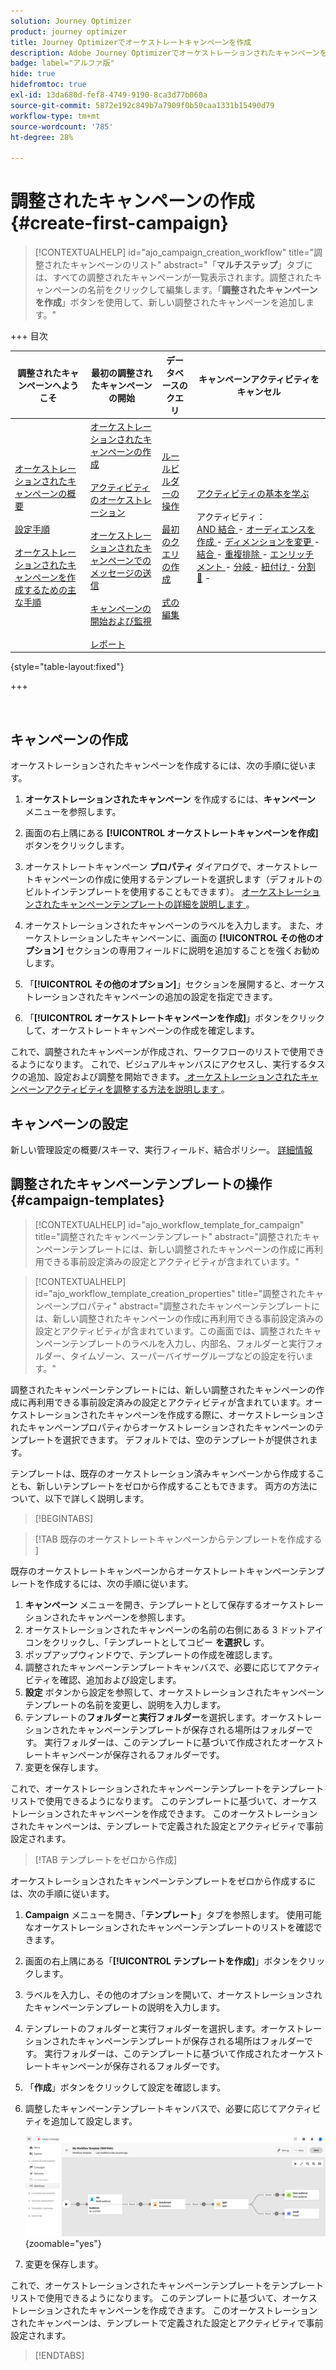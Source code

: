 ```yaml
---
solution: Journey Optimizer
product: journey optimizer
title: Journey Optimizerでオーケストレートキャンペーンを作成
description: Adobe Journey Optimizerでオーケストレーションされたキャンペーンを作成する方法を学ぶ
badge: label="アルファ版"
hide: true
hidefromtoc: true
exl-id: 13da680d-fef8-4749-9190-8ca3d77b060a
source-git-commit: 5872e192c849b7a7909f0b50caa1331b15490d79
workflow-type: tm+mt
source-wordcount: '785'
ht-degree: 28%

---
```



# 調整されたキャンペーンの作成 {#create-first-campaign}

>[!CONTEXTUALHELP]
>id="ajo_campaign_creation_workflow"
>title="調整されたキャンペーンのリスト"
>abstract="「**マルチステップ**」タブには、すべての調整されたキャンペーンが一覧表示されます。調整されたキャンペーンの名前をクリックして編集します。「**調整されたキャンペーンを作成**」ボタンを使用して、新しい調整されたキャンペーンを追加します。"

+++ 目次

| 調整されたキャンペーンへようこそ | 最初の調整されたキャンペーンの開始 | データベースのクエリ | キャンペーンアクティビティをキャンセル |
|---|---|---|---|
| [ オーケストレーションされたキャンペーンの概要 ](gs-orchestrated-campaigns.md)<br/><br/>[ 設定手順 ](configuration-steps.md)<br/><br/>[ オーケストレーションされたキャンペーンを作成するための主な手順 ](gs-campaign-creation.md) | [ オーケストレーションされたキャンペーンの作成 ](create-orchestrated-campaign.md)<br/><br/>[ アクティビティのオーケストレーション ](orchestrate-activities.md)<br/><br/>[ オーケストレーションされたキャンペーンでのメッセージの送信 ](send-messages.md)<br/><br/>[ キャンペーンの開始および監視 ](start-monitor-campaigns.md)<br/><br/>[ レポート ](reporting-campaigns.md) | [ ルールビルダーの操作 ](orchestrated-rule-builder.md)<br/><br/>[ 最初のクエリの作成 ](build-query.md)<br/><br/>[ 式の編集 ](edit-expressions.md) | [ アクティビティの基本を学ぶ ](activities/about-activities.md)<br/><br/> アクティビティ：<br/>[AND 結合 ](activities/and-join.md) - [ オーディエンスを作成 ](activities/build-audience.md) - [ ディメンションを変更 ](activities/change-dimension.md) - [ 結合 ](activities/combine.md) - [ 重複排除 ](activities/deduplication.md) - [ エンリッチメント ](activities/enrichment.md) - [ 分岐 ](activities/fork.md) - [ 紐付け ](activities/reconciliation.md) - [ 分割 ](activities/split.md) [&#128279;](activities/wait.md) - |

{style="table-layout:fixed"}

+++

<br/>

## キャンペーンの作成

オーケストレーションされたキャンペーンを作成するには、次の手順に従います。

1. **オーケストレーションされたキャンペーン** を作成するには、**キャンペーン** メニューを参照します。

1. 画面の右上隅にある **[!UICONTROL オーケストレートキャンペーンを作成]** ボタンをクリックします。

1. オーケストレートキャンペーン **プロパティ** ダイアログで、オーケストレートキャンペーンの作成に使用するテンプレートを選択します（デフォルトのビルトインテンプレートを使用することもできます）。 [ オーケストレーションされたキャンペーンテンプレートの詳細を説明します ](#campaign-templates)。

1. オーケストレーションされたキャンペーンのラベルを入力します。 また、オーケストレーションしたキャンペーンに、画面の **[!UICONTROL その他のオプション]** セクションの専用フィールドに説明を追加することを強くお勧めします。

1. 「**[!UICONTROL その他のオプション]**」セクションを展開すると、オーケストレーションされたキャンペーンの追加の設定を指定できます。

1. 「**[!UICONTROL オーケストレートキャンペーンを作成]**」ボタンをクリックして、オーケストレートキャンペーンの作成を確定します。

これで、調整されたキャンペーンが作成され、ワークフローのリストで使用できるようになります。 これで、ビジュアルキャンバスにアクセスし、実行するタスクの追加、設定および調整を開始できます。[ オーケストレーションされたキャンペーンアクティビティを調整する方法を説明します ](orchestrate-activities.md)。

## キャンペーンの設定

新しい管理設定の概要/スキーマ、実行フィールド、結合ポリシー。 [詳細情報](configuration-steps.md)

## 調整されたキャンペーンテンプレートの操作 {#campaign-templates}

>[!CONTEXTUALHELP]
>id="ajo_workflow_template_for_campaign"
>title="調整されたキャンペーンテンプレート"
>abstract="調整されたキャンペーンテンプレートには、新しい調整されたキャンペーンの作成に再利用できる事前設定済みの設定とアクティビティが含まれています。"

>[!CONTEXTUALHELP]
>id="ajo_workflow_template_creation_properties"
>title="調整されたキャンペーンプロパティ"
>abstract="調整されたキャンペーンテンプレートには、新しい調整されたキャンペーンの作成に再利用できる事前設定済みの設定とアクティビティが含まれています。この画面では、調整されたキャンペーンテンプレートのラベルを入力し、内部名、フォルダーと実行フォルダー、タイムゾーン、スーパーバイザーグループなどの設定を行います。"

調整されたキャンペーンテンプレートには、新しい調整されたキャンペーンの作成に再利用できる事前設定済みの設定とアクティビティが含まれています。オーケストレーションされたキャンペーンを作成する際に、オーケストレーションされたキャンペーンプロパティからオーケストレーションされたキャンペーンのテンプレートを選択できます。 デフォルトでは、空のテンプレートが提供されます。

テンプレートは、既存のオーケストレーション済みキャンペーンから作成することも、新しいテンプレートをゼロから作成することもできます。 両方の方法について、以下で詳しく説明します。

>[!BEGINTABS]

>[!TAB  既存のオーケストレートキャンペーンからテンプレートを作成する ]

既存のオーケストレートキャンペーンからオーケストレートキャンペーンテンプレートを作成するには、次の手順に従います。

1. **キャンペーン** メニューを開き、テンプレートとして保存するオーケストレーションされたキャンペーンを参照します。
1. オーケストレーションされたキャンペーンの名前の右側にある 3 ドットアイコンをクリックし、「テンプレートとしてコピー **を選択し** す。
1. ポップアップウィンドウで、テンプレートの作成を確認します。
1. 調整されたキャンペーンテンプレートキャンバスで、必要に応じてアクティビティを確認、追加および設定します。
1. **設定** ボタンから設定を参照して、オーケストレーションされたキャンペーンテンプレートの名前を変更し、説明を入力します。
1. テンプレートの&#x200B;**フォルダー**&#x200B;と&#x200B;**実行フォルダー**&#x200B;を選択します。オーケストレーションされたキャンペーンテンプレートが保存される場所はフォルダーです。 実行フォルダーは、このテンプレートに基づいて作成されたオーケストレートキャンペーンが保存されるフォルダーです。
1. 変更を保存します。

これで、オーケストレーションされたキャンペーンテンプレートをテンプレートリストで使用できるようになります。 このテンプレートに基づいて、オーケストレーションされたキャンペーンを作成できます。 このオーケストレーションされたキャンペーンは、テンプレートで定義された設定とアクティビティで事前設定されます。


>[!TAB テンプレートをゼロから作成]


オーケストレーションされたキャンペーンテンプレートをゼロから作成するには、次の手順に従います。

1. **Campaign** メニューを開き、「**テンプレート**」タブを参照します。 使用可能なオーケストレーションされたキャンペーンテンプレートのリストを確認できます。
1. 画面の右上隅にある「**[!UICONTROL テンプレートを作成]**」ボタンをクリックします。
1. ラベルを入力し、その他のオプションを開いて、オーケストレーションされたキャンペーンテンプレートの説明を入力します。
1. テンプレートのフォルダーと実行フォルダーを選択します。オーケストレーションされたキャンペーンテンプレートが保存される場所はフォルダーです。 実行フォルダーは、このテンプレートに基づいて作成されたオーケストレートキャンペーンが保存されるフォルダーです。
1. 「**作成**」ボタンをクリックして設定を確認します。
1. 調整したキャンペーンテンプレートキャンバスで、必要に応じてアクティビティを追加して設定します。

   ![](assets/wf-template-activities.png){zoomable="yes"}

1. 変更を保存します。

これで、オーケストレーションされたキャンペーンテンプレートをテンプレートリストで使用できるようになります。 このテンプレートに基づいて、オーケストレーションされたキャンペーンを作成できます。 このオーケストレーションされたキャンペーンは、テンプレートで定義された設定とアクティビティで事前設定されます。

>[!ENDTABS]
